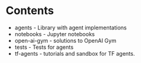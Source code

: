 # Contents

  * agents - Library with agent implementations
  * notebooks - Jupyter notebooks
  * open-ai-gym - solutions to OpenAI Gym
  * tests - Tests for agents
  * tf-agents - tutorials and sandbox for TF agents.
  

